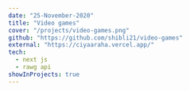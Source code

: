 ```yaml
---
date: "25-November-2020"
title: "Video games"
cover: "/projects/video-games.png"
github: "https://github.com/shibli21/video-games"
external: "https://ciyaaraha.vercel.app/"
tech:
  - next js
  - rawg api
showInProjects: true
---
```

